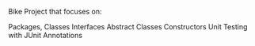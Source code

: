 Bike Project that focuses on:

Packages,
Classes
Interfaces
Abstract Classes
Constructors
Unit Testing with JUnit
Annotations

